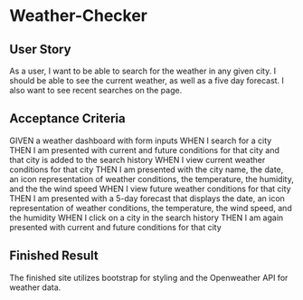 # Weather-Checker
## User Story
As a user, I want to be able to search for the weather in any given city. I should be able to see the current weather, as well as a five day forecast. I also want to see recent searches on the page. 

## Acceptance Criteria
GIVEN a weather dashboard with form inputs
WHEN I search for a city
THEN I am presented with current and future conditions for that city and that city is added to the search history
WHEN I view current weather conditions for that city
THEN I am presented with the city name, the date, an icon representation of weather conditions, the temperature, the humidity, and the the wind speed
WHEN I view future weather conditions for that city
THEN I am presented with a 5-day forecast that displays the date, an icon representation of weather conditions, the temperature, the wind speed, and the humidity
WHEN I click on a city in the search history
THEN I am again presented with current and future conditions for that city

## Finished Result  
The finished site utilizes bootstrap for styling and the Openweather API for weather data.

